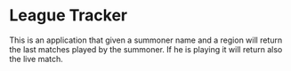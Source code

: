 # League Tracker

This is an application that given a summoner name and a region will return the last matches played by the summoner. If he is playing it will return also the live match.
